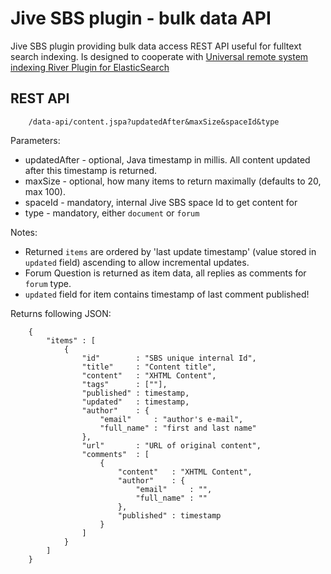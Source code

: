 Jive SBS plugin - bulk data API
===============

Jive SBS plugin providing bulk data access REST API useful for fulltext search
indexing. Is designed to cooperate with 
[Universal remote system indexing River Plugin for ElasticSearch](https://github.com/jbossorg/elasticsearch-river-remote)

REST API
--------

		/data-api/content.jspa?updatedAfter&maxSize&spaceId&type

Parameters:

* updatedAfter - optional, Java timestamp in millis. All content updated after this timestamp is returned.
* maxSize - optional, how many items to return maximally (defaults to 20, max 100).
* spaceId - mandatory, internal Jive SBS space Id to get content for
* type - mandatory, either `document` or `forum`

Notes:
* Returned `items` are ordered by 'last update timestamp' (value stored in `updated` field) ascending to allow incremental updates.
* Forum Question is returned as item data, all replies as comments for `forum` type.
* `updated` field for item contains timestamp of last comment published!

Returns following JSON:

		{
			"items" : [
		 		{
					"id"        : "SBS unique internal Id",
					"title"     : "Content title",
					"content"   : "XHTML Content",
					"tags"      : [""],
					"published" : timestamp,
					"updated"   : timestamp,
					"author"    : {
						"email"     : "author's e-mail",
						"full_name" : "first and last name"
					},
					"url"       : "URL of original content",
					"comments"  : [
						{
							"content"   : "XHTML Content",
							"author"    : {
								"email"     : "",
								"full_name" : ""
							},
							"published" : timestamp
						}
					]
				}
			]
		}

